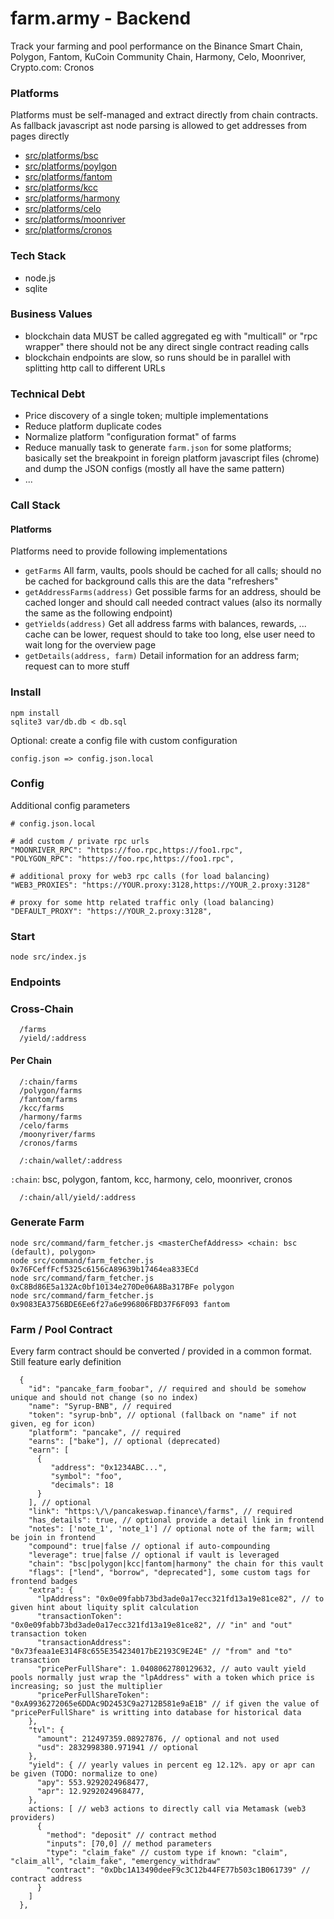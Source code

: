 # farm.army - Backend #

Track your farming and pool performance on the Binance Smart Chain, Polygon, Fantom, KuCoin Community Chain, Harmony, Celo, Moonriver, Crypto.com: Cronos

### Platforms ###

Platforms must be self-managed and extract directly from chain contracts. As fallback javascript ast node parsing is allowed to get addresses from pages directly 

 - [src/platforms/bsc](src/platforms/bsc)
 - [src/platforms/poylgon](src/platforms/poylgon)
 - [src/platforms/fantom](src/platforms/fantom)
 - [src/platforms/kcc](src/platforms/kcc)
 - [src/platforms/harmony](src/platforms/harmony)
 - [src/platforms/celo](src/platforms/celo)
 - [src/platforms/moonriver](src/platforms/moonriver)
 - [src/platforms/cronos](src/platforms/cronos)

### Tech Stack ###

 - node.js
 - sqlite

### Business Values ###

 - blockchain data MUST be called aggregated eg with "multicall" or "rpc wrapper" there should not be any direct single contract reading calls
 - blockchain endpoints are slow, so runs should be in parallel with splitting http call to different URLs

### Technical Debt ###

 - Price discovery of a single token; multiple implementations
 - Reduce platform duplicate codes
 - Normalize platform "configuration format" of farms
 - Reduce manually task to generate `farm.json` for some platforms; basically set the breakpoint in foreign platform javascript files (chrome) and dump the JSON configs (mostly all have the same pattern)
 - ...

### Call Stack ###

#### Platforms ####

Platforms need to provide following implementations

 - `getFarms` All farm, vaults, pools should be cached for all calls; should no be cached for background calls this are the data "refreshers"
 - `getAddressFarms(address)` Get possible farms for an address, should be cached longer and should call needed contract values (also its normally the same as the following endpoint)
 - `getYields(address)` Get all address farms with balances, rewards, ... cache can be lower, request should to take too long, else user need to wait long for the overview page
 - `getDetails(address, farm)` Detail information for an address farm; request can to more stuff

### Install ###

```
npm install
sqlite3 var/db.db < db.sql
```

Optional: create a config file with custom configuration

```
config.json => config.json.local
```

### Config ###

Additional config parameters 

```
# config.json.local

# add custom / private rpc urls
"MOONRIVER_RPC": "https://foo.rpc,https://foo1.rpc",
"POLYGON_RPC": "https://foo.rpc,https://foo1.rpc",

# additional proxy for web3 rpc calls (for load balancing)
"WEB3_PROXIES": "https://YOUR.proxy:3128,https://YOUR_2.proxy:3128"

# proxy for some http related traffic only (load balancing)
"DEFAULT_PROXY": "https://YOUR_2.proxy:3128",
```

### Start ###

```
node src/index.js
```

### Endpoints ###

### Cross-Chain

```
  /farms
  /yield/:address
```

#### Per Chain

```
  /:chain/farms
  /polygon/farms
  /fantom/farms
  /kcc/farms
  /harmony/farms
  /celo/farms
  /moonyriver/farms
  /cronos/farms  
```

```
  /:chain/wallet/:address
```

`:chain`: bsc, polygon, fantom, kcc, harmony, celo, moonriver, cronos

```
  /:chain/all/yield/:address
```

### Generate Farm ###


```
node src/command/farm_fetcher.js <masterChefAddress> <chain: bsc (default), polygon>
node src/command/farm_fetcher.js 0x76FCeffFcf5325c6156cA89639b17464ea833ECd
node src/command/farm_fetcher.js 0xC8Bd86E5a132Ac0bf10134e270De06A8Ba317BFe polygon
node src/command/farm_fetcher.js 0x9083EA3756BDE6Ee6f27a6e996806FBD37F6F093 fantom
```

### Farm / Pool Contract ###

Every farm contract should be converted / provided in a common format. Still feature early definition

```
  {
    "id": "pancake_farm_foobar", // required and should be somehow unique and should not change (so no index) 
    "name": "Syrup-BNB", // required
    "token": "syrup-bnb", // optional (fallback on "name" if not given, eg for icon)
    "platform": "pancake", // required
    "earns": ["bake"], // optional (deprecated)
    "earn": [
      {
         "address": "0x1234ABC...",
         "symbol": "foo",
         "decimals": 18
      }
    ], // optional
    "link": "https:\/\/pancakeswap.finance\/farms", // required
    "has_details": true, // optional provide a detail link in frontend
    "notes": ['note_1', 'note_1'] // optional note of the farm; will be join in frontend
    "compound": true|false // optional if auto-compounding
    "leverage": true|false // optional if vault is leveraged
    "chain": "bsc|polygon|kcc|fantom|harmony" the chain for this vault
    "flags": ["lend", "borrow", "deprecated"], some custom tags for frontend badges
    "extra": {
      "lpAddress": "0x0e09fabb73bd3ade0a17ecc321fd13a19e81ce82", // to given hint about liquity split calculation
      "transactionToken": "0x0e09fabb73bd3ade0a17ecc321fd13a19e81ce82", // "in" and "out" transaction token
      "transactionAddress": "0x73feaa1eE314F8c655E354234017bE2193C9E24E" // "from" and "to" transaction
      "pricePerFullShare": 1.0408062780129632, // auto vault yield pools normally just wrap the "lpAddress" with a token which price is increasing; so just the multiplier
      "pricePerFullShareToken": "0xA9936272065e6DDAc9D2453C9a2712B581e9aE1B" // if given the value of "pricePerFullShare" is writting into database for historical data 
    },
    "tvl": {
      "amount": 212497359.08927876, // optional and not used
      "usd": 2832998380.971941 // optional
    },
    "yield": { // yearly values in percent eg 12.12%. apy or apr can be given (TODO: normalize to one)
      "apy": 553.9292024968477,
      "apr": 12.9292024968477,
    },
    actions: [ // web3 actions to directly call via Metamask (web3 providers)
      {
        "method": "deposit" // contract method
        "inputs": [70,0] // method parameters
        "type": "claim_fake" // custom type if known: "claim", "claim_all", "claim_fake", "emergency_withdraw"
        "contract": "0xDbc1A13490deeF9c3C12b44FE77b503c1B061739" // contract address      
      }
    ]
  },
```
